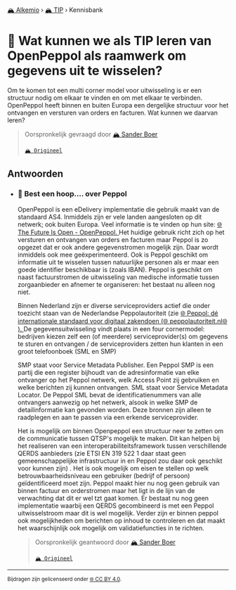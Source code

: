 [🏔️ Alkemio](https://welcome.alkem.io/) › [🏔️ TIP](https://alkem.io/tip/dashboard) › Kennisbank
# 📄 Wat kunnen we als TIP leren van OpenPeppol als raamwerk om gegevens uit te wisselen?
Om te komen tot een multi corner model voor uitwisseling is er een structuur nodig om elkaar te vinden en om met elkaar te verbinden. OpenPeppol heeft binnen en buiten Europa een dergelijke structuur voor het ontvangen en versturen van orders en facturen. Wat kunnen we daarvan leren?
> Oorspronkelijk gevraagd door [🏔️ Sander Boer](https://alkem.io/user/sander-boer-499)
>
> [`🏔️ Origineel`](https://alkem.io/tip/collaboration/watkunnenwealsti-6516)

## Antwoorden
- ### <a id="besteenhoopov-1407"></a> 📌 Best een hoop.... over Peppol
  OpenPeppol is een eDelivery implementatie die gebruik maakt van de standaard AS4. Inmiddels zijn er vele landen aangesloten op dit netwerk; ook buiten Europa. Veel informatie is te vinden op hun site: [🌐 The Future Is Open - OpenPeppol. ](https://peppol.org/)Het huidige gebruik richt zich op het versturen en ontvangen van orders en facturen maar Peppol is zo opgezet dat er ook andere gegevenstromen mogelijk zijn. Daar wordt inmiddels ook mee geëxperimenteerd. Ook is Peppol geschikt om informatie uit te wisselen tussen natuurlijke personen als er maar een goede identifier beschikbaar is (zoals IBAN). Peppol is geschikt om naast factuurstromen de uitwisseling van medische informatie tussen zorgaanbieder en afnemer te organiseren: het bestaat nu alleen nog niet.
  
  Binnen Nederland zijn er diverse serviceproviders actief die onder toezicht staan van de Nederlandse Peppolautoriteit (zie [🌐 Peppol: dé internationale standaard voor digitaal zakendoen (](https://peppolautoriteit.nl/?gclid=EAIaIQobChMI7Mqv0M_XggMVi_J3Ch04BwJVEAAYASAAEgJxDfD_BwE)[🌐 peppolautoriteit.nl](http://peppolautoriteit.nl)[🌐 ). ](https://peppolautoriteit.nl/?gclid=EAIaIQobChMI7Mqv0M_XggMVi_J3Ch04BwJVEAAYASAAEgJxDfD_BwE)De gegevensuitwisseling vindt plaats in een four cornermodel: bedrijven kiezen zelf een (of meerdere) serviceprovider(s) om gegevens te sturen en ontvangen / de serviceproviders zetten hun klanten in een groot telefoonboek (SML en SMP)
  
  SMP staat voor Service Metadata Publisher. Een Peppol SMP is een partij die een register bijhoudt van de adresinformatie van elke ontvanger op het Peppol netwerk, welk Access Point zij gebruiken en welke berichten zij kunnen ontvangen. SML staat voor Service Metadata Locator. De Peppol SML bevat de identificatienummers van alle ontvangers aanwezig op het netwerk, alsook in welke SMP de detailinformatie kan gevonden worden. Deze bronnen zijn alleen te raadplegen en aan te passen via een erkende serviceprovider.
  
  Het is mogelijk om binnen Openpeppol een structuur neer te zetten om de communicatie tussen QTSP's mogelijk te maken. Dit kan helpen bij het realiseren van een interoperabiliteitsframework tussen verschillende QERDS aanbieders (zie ETSI EN 319 522 1 daar staat geen gemeenschappelijke infrastructuur in en Peppol zou daar ook geschikt voor kunnen zijn) . Het is ook mogelijk om eisen te stellen op welk betrouwbaarheidsniveau een gebruiker (bedrijf of persoon) geïdentificeerd moet zijn. Peppol maakt hier nu nog geen gebruik van binnen factuur en orderstromen maar het ligt in de lijn van de verwachting dat dit er wel tzt gaat komen. Er bestaat nu nog geen implementatie waarbij een QERDS gecombineerd is met een Peppol uitwisselstroom maar dit is wel mogelijk. Verder zijn er binnen peppol ook mogelijkheden om berichten op inhoud te controleren en dat maakt het waarschijnlijk ook mogelijk om validatiefuncties in te richten.

  > Oorspronkelijk geantwoord door [🏔️ Sander Boer](https://alkem.io/tip/collaboration/watkunnenwealsti-6516/posts/besteenhoopov-1407)
  >
  > [`🏔️ Origineel`](https://alkem.io/tip/collaboration/watkunnenwealsti-6516/posts/besteenhoopov-1407)

* * *
<small>Bijdragen zijn gelicenseerd onder [🌐 CC BY 4.0](https://creativecommons.org/licenses/by/4.0/deed.nl).</small>
